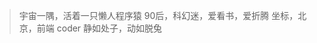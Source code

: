 <blockquote class="blockquote-center">
  宇宙一隅，活着一只懒人程序猿
  90后，科幻迷，爱看书，爱折腾
  坐标，北京，前端 coder
  静如处子，动如脱兔
</blockquote>
